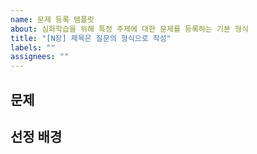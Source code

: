 ```yaml
---
name: 문제 등록 템플릿
about: 심화학습을 위해 특정 주제에 대한 문제를 등록하는 기본 형식
title: "[N장] 제목은 질문의 형식으로 작성"
labels: ""
assignees: ""
---
```


## 문제

<!-- 제목에 작성한 문제 내용은 간략 버전. 문제에 대한 자세한 설명은 해당 부분에 작성. -->

## 선정 배경

<!-- 해당 질문이 중요하다고 생각하는 이유 등에 대한 설명 작성. -->

<!-- 출제자가 생각하는 문제에 대한 정답은 해당 글 아래에 답변으로 작성. -->
